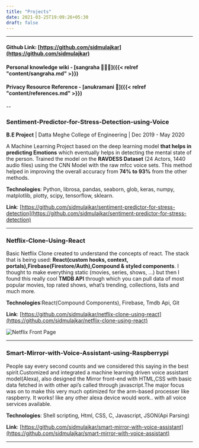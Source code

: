 ```yaml
---
title: "Projects"
date: 2021-03-25T19:09:26+05:30
draft: false
---
```


---
#### Github Link: [https://github.com/sidmulajkar](https://github.com/sidmulajkar)

#### Personal knowledge wiki - [sangraha 🧑🏽‍💻]({{< relref "content/sangraha.md" >}})

#### Privacy Resource Reference - [anukramani 🚀]({{< relref "content/references.md" >}})

--


### Sentiment-Predictor-for-Stress-Detection-using-Voice

**B.E Project** | Datta Meghe College of Engineering | Dec 2019 - May 2020

A Machine Learning Project based on the deep learning model **that helps in predicting Emotions** which eventually helps in detecting the mental state of the person. Trained the model on the **RAVDESS Dataset** (24 Actors, 1440 audio files) using the CNN Model with the raw mfcc voice sets. This method helped in improving the overall accuracy from **74% to 93%** from the other methods.

**Technologies**: Python, librosa, pandas, seaborn, glob, keras, numpy, matplotlib, plotty, scipy, tensorflow, sklearn.

**Link**: [https://github.com/sidmulajkar/sentiment-predictor-for-stress-detection](https://github.com/sidmulajkar/sentiment-predictor-for-stress-detection)

---
### Netflix-Clone-Using-React

Basic Netflix Clone created to understand the concepts of react. The stack that is being used: **React(custom hooks, context, portals),Firebase(Firestore/Auth),Compound & styled components**. I thought to make everything static (movies, series, shows, ...) but then I found this really cool **TMDB API** through which you can pull data of most popular movies, top rated shows, what’s trending, collections, lists and much more.

**Technologies**:React(Compound Components), Firebase, Tmdb Api, Git

**Link**: [https://github.com/sidmulajkar/netflix-clone-using-react](https://github.com/sidmulajkar/netflix-clone-using-react)

![Netflix Front Page](/images/demo1.png)

---
### Smart-Mirror-with-Voice-Assistant-using-Raspberrypi

People say every second counts and we considered this saying in the best spirit.Customized and integrated a machine learning driven voice assistant model(Alexa), also designed the Mirror front-end with HTML,CSS with basic data fetched in with other api’s called through javascript.The major focus was on to make this very much optimized for the arm-based processer like raspberry. It works! like any other alexa device would work.. with all voice services available.

**Technologies**: Shell scripting, Html, CSS, C, Javascript, JSON(Api Parsing)

**Link**: [https://github.com/sidmulajkar/smart-mirror-with-voice-assistant](https://github.com/sidmulajkar/smart-mirror-with-voice-assistant)

---
